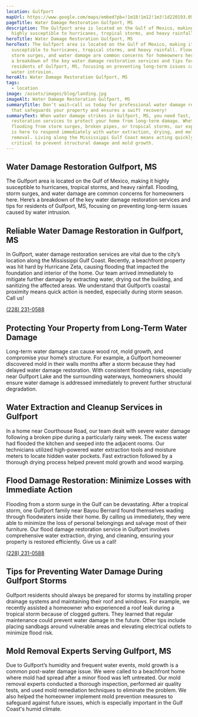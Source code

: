 ```yaml
---
location: Gulfport
mapUrl: https://www.google.com/maps/embed?pb=!1m18!1m12!1m3!1d220193.05135844395!2d-89.233509826225!3d30.421459002807556!2m3!1f0!2f0!3f0!3m2!1i1024!2i768!4f13.1!3m3!1m2!1s0x889c166ee80114e5%3A0xc2614d446e819544!2sGulfport%2C%20MS%2C%20USA!5e0!3m2!1sen!2sph!4v1728662549614!5m2!1sen!2sph
pageTitle: Water Damage Restoration Gulfport, MS
description: The Gulfport area is located on the Gulf of Mexico, making it
  highly susceptible to hurricanes, tropical storms, and heavy rainfall.
heroTitle: Water Damage Restoration Gulfport, MS
heroText: The Gulfport area is located on the Gulf of Mexico, making it highly
  susceptible to hurricanes, tropical storms, and heavy rainfall. Flooding,
  storm surges, and water damage are common concerns for homeowners here. Here’s
  a breakdown of the key water damage restoration services and tips for
  residents of Gulfport, MS, focusing on preventing long-term issues caused by
  water intrusion.
heroAlt: Water Damage Restoration Gulfport, MS
tags:
  - location
image: /assets/images/blog/landing.jpg
imageAlt: Water Damage Restoration Gulfport, MS
summaryTitle: Don’t wait—call us today for professional water damage restoration
  that safeguards your property and ensures a swift recovery!
summaryText: When water damage strikes in Gulfport, MS, you need fast, reliable
  restoration services to protect your home from long-term damage. Whether it's
  flooding from storm surges, broken pipes, or tropical storms, our expert team
  is here to respond immediately with water extraction, drying, and mold
  removal. Living along the Mississippi Gulf Coast means acting quickly is
  critical to prevent structural damage and mold growth.
---
```

## Water Damage Restoration Gulfport, MS

The Gulfport area is located on the Gulf of Mexico, making it highly susceptible to hurricanes, tropical storms, and heavy rainfall. Flooding, storm surges, and water damage are common concerns for homeowners here. Here’s a breakdown of the key water damage restoration services and tips for residents of Gulfport, MS, focusing on preventing long-term issues caused by water intrusion.

## Reliable Water Damage Restoration in Gulfport, MS

In Gulfport, water damage restoration services are vital due to the city’s location along the Mississippi Gulf Coast. Recently, a beachfront property was hit hard by Hurricane Zeta, causing flooding that impacted the foundation and interior of the home. Our team arrived immediately to mitigate further damage by extracting water, drying out the building, and sanitizing the affected areas. We understand that Gulfport’s coastal proximity means quick action is needed, especially during storm season. Call us!

[(228) 231-0588](tel:2282310588)

## Protecting Your Property from Long-Term Water Damage

Long-term water damage can cause wood rot, mold growth, and compromise your home’s structure. For example, a Gulfport homeowner discovered mold in their walls months after a storm because they had delayed water damage restoration. With consistent flooding risks, especially near Gulfport Lake and the surrounding waterways, homeowners should ensure water damage is addressed immediately to prevent further structural degradation.

## Water Extraction and Cleanup Services in Gulfport

In a home near Courthouse Road, our team dealt with severe water damage following a broken pipe during a particularly rainy week. The excess water had flooded the kitchen and seeped into the adjacent rooms. Our technicians utilized high-powered water extraction tools and moisture meters to locate hidden water pockets. Fast extraction followed by a thorough drying process helped prevent mold growth and wood warping.

## Flood Damage Restoration: Minimize Losses with Immediate Action

Flooding from a storm surge in the Gulf can be devastating. After a tropical storm, one Gulfport family near Bayou Bernard found themselves wading through floodwaters inside their home. By calling us immediately, they were able to minimize the loss of personal belongings and salvage most of their furniture. Our flood damage restoration service in Gulfport involves comprehensive water extraction, drying, and cleaning, ensuring your property is restored efficiently. Give us a call!

[(228) 231-0588](tel:2282310588)

## Tips for Preventing Water Damage During Gulfport Storms

Gulfport residents should always be prepared for storms by installing proper drainage systems and maintaining their roof and windows. For example, we recently assisted a homeowner who experienced a roof leak during a tropical storm because of clogged gutters. They learned that regular maintenance could prevent water damage in the future. Other tips include placing sandbags around vulnerable areas and elevating electrical outlets to minimize flood risk.

## Mold Removal Experts Serving Gulfport, MS

Due to Gulfport’s humidity and frequent water events, mold growth is a common post-water damage issue. We were called to a beachfront home where mold had spread after a minor flood was left untreated. Our mold removal experts conducted a thorough inspection, performed air quality tests, and used mold remediation techniques to eliminate the problem. We also helped the homeowner implement mold prevention measures to safeguard against future issues, which is especially important in the Gulf Coast's humid climate.
